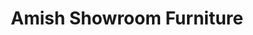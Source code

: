 ---
title: "Amish Showroom Furniture"
url: /fort-collins/amish-showroom-furniture/
shop: furniture
---